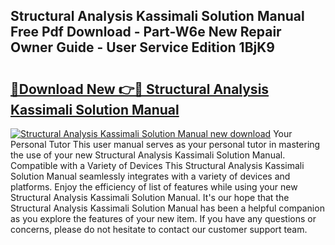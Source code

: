 ## Structural Analysis Kassimali Solution Manual Free Pdf Download - Part-W6e New Repair Owner Guide - User Service Edition 1BjK9

# <h2><a href="http://bc62080.oget.top/?id=Structural+Analysis+Kassimali+Solution+Manual">🔗Download New 👉🔴 Structural Analysis Kassimali Solution Manual</a></h2>

[![Structural Analysis Kassimali Solution Manual new download](https://i.imgur.com/5g1atiW.png)](http://bc62080.oget.top/?id=Structural+Analysis+Kassimali+Solution+Manual)
Your Personal Tutor This user manual serves as your personal tutor in mastering the use of your new Structural Analysis Kassimali Solution Manual. Compatible with a Variety of Devices This Structural Analysis Kassimali Solution Manual seamlessly integrates with a variety of devices and platforms. Enjoy the efficiency of list of features while using your new Structural Analysis Kassimali Solution Manual. It's our hope that the Structural Analysis Kassimali Solution Manual has been a helpful companion as you explore the features of your new item. If you have any questions or concerns, please do not hesitate to contact our customer support team.
